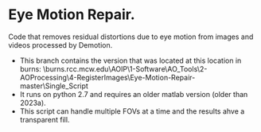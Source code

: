 # Eye Motion Repair.
Code that removes residual distortions due to eye motion from images and videos processed by Demotion.

- This branch contains the version that was located at this location in burns: \\burns.rcc.mcw.edu\AOIP\1-Software\AO_Tools\2-AOProcessing\4-RegisterImages\Eye-Motion-Repair-master\Single_Script
- It runs on python 2.7 and requires an older matlab version (older than 2023a).
- This script can handle multiple FOVs at a time and the results ahve a transparent fill.